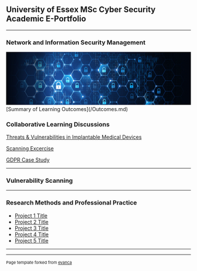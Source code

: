 ## University of Essex MSc Cyber Security Academic E-Portfolio

---

### Network and Information Security Management  
<img src="images/network-security.jpeg"/>
[Summary of Learning Outcomes](/Outcomes.md)

### Collaborative Learning Discussions 
[Threats & Vulnerabilities in Implantable Medical Devices](/disc1.md)


[Scanning Excercise](/scan.md)


[GDPR Case Study](/case.md)


---

### Vulnerability Scanning

---

### Research Methods and Professional Practice 




- [Project 1 Title](http://example.com/)
- [Project 2 Title](http://example.com/)
- [Project 3 Title](http://example.com/)
- [Project 4 Title](http://example.com/)
- [Project 5 Title](http://example.com/)

---




---
<p style="font-size:11px">Page template forked from <a href="https://github.com/evanca/quick-portfolio">evanca</a></p>
<!-- Remove above link if you don't want to attibute -->
